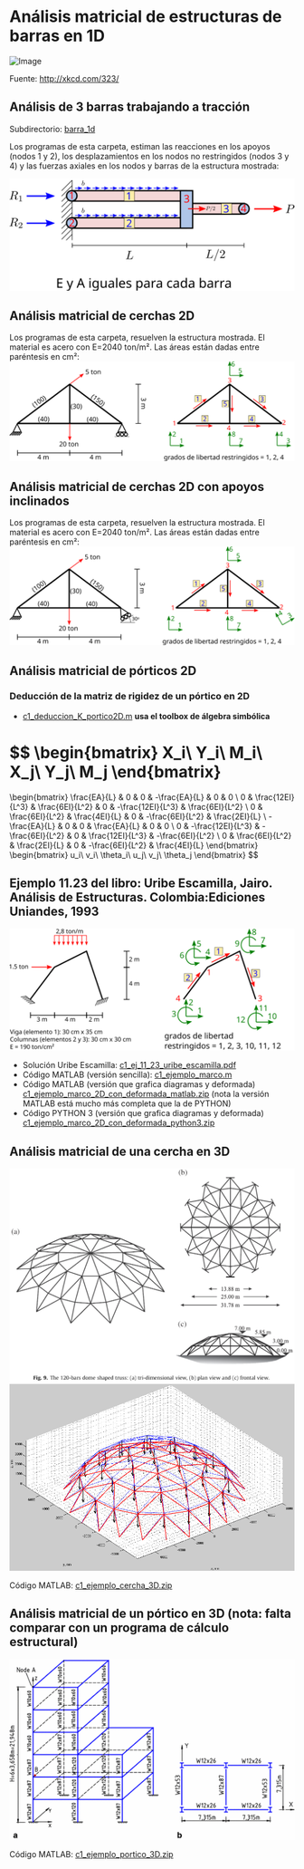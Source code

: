# Análisis matricial de estructuras de barras en 1D

![Image](http://imgs.xkcd.com/comics/ballmer_peak.png)

Fuente: <http://xkcd.com/323/>

##  Análisis de 3 barras trabajando a tracción
Subdirectorio: [barra_1d](./barra_1d/)

Los programas de esta carpeta, estiman las reacciones en los apoyos (nodos 1 y 2), los desplazamientos en los nodos no restringidos (nodos 3 y 4) y las fuerzas axiales en los nodos y barras de la estructura mostrada:

![figura](barra_1d/tres_barras_a_traccion.svg)

## Análisis matricial de cerchas 2D
Los programas de esta carpeta, resuelven la estructura mostrada. El material es acero con E=2040 ton/m². Las áreas están dadas entre paréntesis en cm²:
![Image](cercha_2d/ej_11_3_uribe_escamilla.svg)

## Análisis matricial de cerchas 2D con apoyos inclinados
Los programas de esta carpeta, resuelven la estructura mostrada. El material es acero con E=2040 ton/m². Las áreas están dadas entre paréntesis en cm²:
![Image](cercha_2d/ejemplo_cercha_apoyo_inclinado.svg)

## Análisis matricial de pórticos 2D

### Deducción de la matriz de rigidez de un pórtico en 2D

* [c1_deduccion_K_portico2D.m](portico_2d/c1_deduccion_K_portico2D.m) **usa el toolbox de álgebra simbólica**

$$
\begin{bmatrix}
X_i\\
Y_i\\
M_i\\
X_j\\
Y_j\\
M_j
\end{bmatrix}
=
\begin{bmatrix}
  \frac{EA}{L} & 0 & 0 & -\frac{EA}{L} & 0 & 0 \\
  0 & \frac{12EI}{L^3} & \frac{6EI}{L^2} & 0 & -\frac{12EI}{L^3} & \frac{6EI}{L^2} \\
  0 & \frac{6EI}{L^2} & \frac{4EI}{L} & 0 & -\frac{6EI}{L^2} & \frac{2EI}{L} \\
  -\frac{EA}{L} & 0 & 0 & \frac{EA}{L} & 0 & 0 \\
  0 & -\frac{12EI}{L^3} & -\frac{6EI}{L^2} & 0 & \frac{12EI}{L^3} & -\frac{6EI}{L^2} \\
  0 & \frac{6EI}{L^2} & \frac{2EI}{L} & 0 & -\frac{6EI}{L^2} & \frac{4EI}{L}
\end{bmatrix}
\begin{bmatrix}
u_i\\
v_i\\
\theta_i\\
u_j\\
v_j\\
\theta_j
\end{bmatrix}
$$

## Ejemplo 11.23 del libro: Uribe Escamilla, Jairo. Análisis de Estructuras. Colombia:Ediciones Uniandes, 1993

![Image](portico_2d/ejercicio_11_23_Uribe_Escamilla/c1_portico_2d_uribe_escamilla.svg)

* Solución Uribe Escamilla: [c1_ej_11_23_uribe_escamilla.pdf](portico_2d/c1_ej_11_23_uribe_escamilla.pdf)
* Código MATLAB (versión sencilla): [c1_ejemplo_marco.m](portico_2d/c1_ejemplo_marco.m) 
* Código MATLAB (versión que grafica diagramas y deformada) [c1_ejemplo_marco_2D_con_deformada_matlab.zip](portico_2d/c1_ejemplo_marco_2D_con_deformada_matlab.zip) (nota la versión MATLAB está mucho más completa que la de PYTHON)
* Código PYTHON 3 (versión que grafica diagramas y deformada) [c1_ejemplo_marco_2D_con_deformada_python3.zip](portico_2d/c1_ejemplo_marco_2D_con_deformada_python3.zip)

<!---

=Análisis matricial de barras 2D con empotramiento en un extremo y rótula en el otro=
** Cálculo de las matrices de rigidez empotrado-rótula, rótula-empotrado: 
*** Código compatible con MATLAB 2013a: [[file:c1_K_elemento_empotrado_rodillo_matlab2013a.m]] **usa el toolbox de álgebra simbolica**
*** Cödigo MATLAB: [[file:c1_K_elemento_empotrado_rodillo.m]] **usa el toolbox de álgebra simbolica**

* Rótulas intermedias a una viga: 
* Código MATLAB: [[file:c1_ejemplo_rotula.zip]] **FALTA MEJORAR LA CLARIDAD DE ESTE CODIGO**

="Cercha" FINK=
[[image:cercha2_taller1c.gif]]

Haga un programa en MATLAB para determinar:
* Desplazamientos horizontales y verticales en cada nodo
* Fuerzas axiales
* Fuerzas cortantes y momentos flectores
* Las fuerzas en los apoyos (reacciones)

Todos los análisis de resultados deben incluir los siguientes diagramas (realizados en MATLAB):
* Fuerzas axiales para cada barra
* Diagramas de fuerza cortante
* Diagrama de momento flector
* Diagrama de la deformada de la estructura
* Diagrama que muestre los grados de libertad asociados a cada elemento estructural

Asuma:
* E = 200 GPa
* densidad del material = 7800 kg/m^3 (para el cálculo del peso propio de la estructura)
* Sección:
** circular de radio 4 cm para los elementos inclinados
** rectangular de lado 4 cm para los elementos horizontales

El nodo C y el nodo G se encuentran en la mitad de los elementos AE y BE respectivamente.
Analice como si fuera:
# una cercha: incluyendo el peso propio de la misma
# un pórtico
# los elementos AE, BE y AB son continuos, es decir, la rótulas C, G, D y F no existen dentro de dichos elementos. Sin embargo las barras CD, FG, DE y FE si llegan a estos elementos estructurales mediante una rótula. Adicionalmente, los nodos A, B y E son rótulas. Explique detalladamente como hizo esta modelación con MATLAB
# compare las respuesta obtenidas en MATLAB con el software de análisis estructural de su predilección (de todos los puntos analizados). En este caso se incluye la solución utilizando SAP2000

Solución en MATLAB y SAP2000: [[file:c1_taller_estructura_fink.zip]]


--->

## Análisis matricial de una cercha en 3D
![Image](cercha_3d/c1_ejemplo_cercha_3D_configuracion.png)
![Image](cercha_3d/c1_ejemplo_cercha_3D.png)

Código MATLAB: [c1_ejemplo_cercha_3D.zip](cercha_3d/c1_ejemplo_cercha_3D.zip)


## Análisis matricial de un pórtico en 3D (nota: falta comparar con un programa de cálculo estructural)
![Image](portico_3d/c1_portico_3D.png)

Código MATLAB:  [c1_ejemplo_portico_3D.zip](portico_3d/c1_ejemplo_portico_3D.zip)
